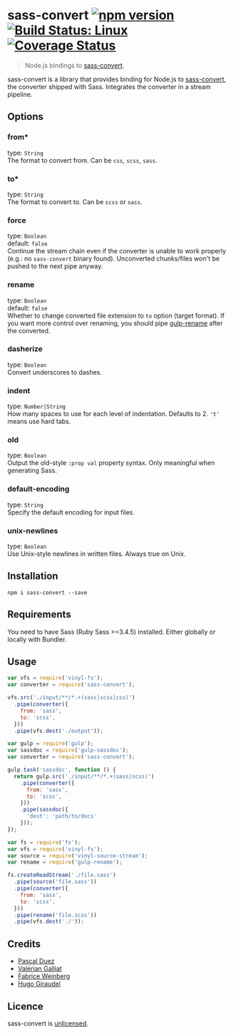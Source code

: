 # sass-convert [![npm version](http://img.shields.io/npm/v/sass-convert.svg?style=flat)](https://www.npmjs.org/package/sass-convert) [![Build Status: Linux](http://img.shields.io/travis/SassDoc/sass-convert.svg?style=flat)](https://travis-ci.org/SassDoc/sass-convert?branch=master) [![Coverage Status](https://img.shields.io/coveralls/SassDoc/sass-convert.svg?style=flat)](https://coveralls.io/r/SassDoc/sass-convert)

> Node.js bindings to [sass-convert].

sass-convert is a library that provides binding for Node.js to [sass-convert],
the converter shipped with Sass. Integrates the converter in a stream pipeline.


## Options

### from*
type: `String`  
The format to convert from. Can be `css`, `scss`, `sass`.

### to*
type: `String`  
The format to convert to. Can be `scss` or `sass`.

### force
type: `Boolean`  
default: `false`  
Continue the stream chain even if the converter is unable to work properly
(e.g.: no `sass-convert` binary found). Unconverted chunks/files won't be pushed
to the next pipe anyway.

### rename
type: `Boolean`  
default: `false`  
Whether to change converted file extension to `to` option (target format).
If you want more control over renaming, you should pipe [gulp-rename]
after the converted.

### dasherize
type: `Boolean`  
Convert underscores to dashes.

### indent
type: `Number|String`  
How many spaces to use for each level of indentation. Defaults to 2.
`'t'` means use hard tabs.

### old
type: `Boolean`  
Output the old-style `:prop val` property syntax.
Only meaningful when generating Sass.

### default-encoding
type: `String`  
Specify the default encoding for input files.

### unix-newlines
type: `Boolean`  
Use Unix-style newlines in written files.
Always true on Unix.


## Installation

```
npm i sass-convert --save
```

## Requirements

You need to have Sass (Ruby Sass >=3.4.5) installed.
Either globally or locally with Bundler.


## Usage

```js
var vfs = require('vinyl-fs');
var converter = require('sass-convert');

vfs.src('./input/**/*.+(sass|scss|css)')
  .pipe(converter({
    from: 'sass',
    to: 'scss',
  }))
  .pipe(vfs.dest('./output'));

```

```js
var gulp = require('gulp');
var sassdoc = require('gulp-sassdoc');
var converter = require('sass-convert');

gulp.task('sassdoc', function () {
  return gulp.src('./input/**/*.+(sass|scss)')
    .pipe(converter({
      from: 'sass',
      to: 'scss',
    }))
    .pipe(sassdoc({
      'dest': 'path/to/docs'
    }));
});
```

```js
var fs = require('fs');
var vfs = require('vinyl-fs');
var source = require('vinyl-source-stream');
var rename = require('gulp-rename');

fs.createReadStream('./file.sass')
  .pipe(source('file.sass'))
  .pipe(converter({
    from: 'sass',
    to: 'scss',
  }))
  .pipe(rename('file.scss'))
  .pipe(vfs.dest('./'));
```

## Credits

* [Pascal Duez](https://twitter.com/pascalduez)
* [Valérian Galliat](https://twitter.com/valeriangalliat)
* [Fabrice Weinberg](https://twitter.com/fweinb)
* [Hugo Giraudel](http://twitter.com/HugoGiraudel)


## Licence

sass-convert is [unlicensed](http://unlicense.org/).


[sass-convert]: http://sass-lang.com/documentation/#executables
[gulp-rename]: https://github.com/hparra/gulp-rename
